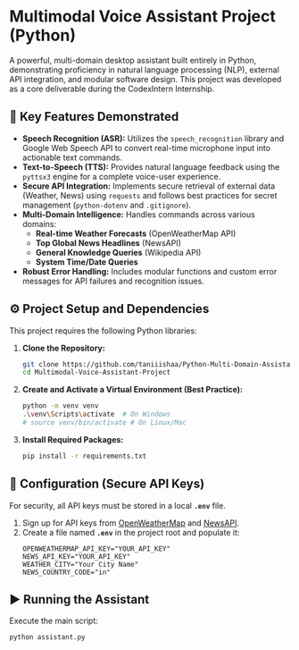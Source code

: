 # Multimodal Voice Assistant Project (Python)

A powerful, multi-domain desktop assistant built entirely in Python, demonstrating proficiency in natural language processing (NLP), external API integration, and modular software design. This project was developed as a core deliverable during the CodexIntern Internship.

## 🚀 Key Features Demonstrated

* **Speech Recognition (ASR):** Utilizes the `speech_recognition` library and Google Web Speech API to convert real-time microphone input into actionable text commands.
* **Text-to-Speech (TTS):** Provides natural language feedback using the `pyttsx3` engine for a complete voice-user experience.
* **Secure API Integration:** Implements secure retrieval of external data (Weather, News) using `requests` and follows best practices for secret management (`python-dotenv` and `.gitignore`).
* **Multi-Domain Intelligence:** Handles commands across various domains:
    * **Real-time Weather Forecasts** (OpenWeatherMap API)
    * **Top Global News Headlines** (NewsAPI)
    * **General Knowledge Queries** (Wikipedia API)
    * **System Time/Date Queries**
* **Robust Error Handling:** Includes modular functions and custom error messages for API failures and recognition issues.

## ⚙️ Project Setup and Dependencies

This project requires the following Python libraries:

1.  **Clone the Repository:**
    ```bash
    git clone https://github.com/taniiishaa/Python-Multi-Domain-Assistant/
    cd Multimodal-Voice-Assistant-Project
    ```

2.  **Create and Activate a Virtual Environment (Best Practice):**
    ```bash
    python -m venv venv
    .\venv\Scripts\activate  # On Windows
    # source venv/bin/activate # On Linux/Mac
    ```

3.  **Install Required Packages:**
    ```bash
    pip install -r requirements.txt
    ```

## 🔑 Configuration (Secure API Keys)

For security, all API keys must be stored in a local **`.env`** file.

1.  Sign up for API keys from [OpenWeatherMap](https://openweathermap.org/api) and [NewsAPI](https://newsapi.org/).
2.  Create a file named **`.env`** in the project root and populate it:
    ```
    OPENWEATHERMAP_API_KEY="YOUR_API_KEY"
    NEWS_API_KEY="YOUR_API_KEY"
    WEATHER_CITY="Your City Name"
    NEWS_COUNTRY_CODE="in"
    ```

## ▶️ Running the Assistant

Execute the main script:
```bash
python assistant.py
